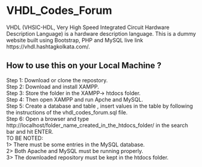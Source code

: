 <h1>VHDL_Codes_Forum</h1>
VHDL (VHSIC-HDL, Very High Speed Integrated Circuit Hardware Description Language) is a hardware description language. 
This is a dummy website built using Bootstrap, PHP and MySQL live link https://vhdl.hashtagkolkata.com/.
<h2>How to use this on your Local Machine ?</h2>
Step 1: Download or clone the repostory.<br>
Step 2: Download and install XAMPP.<br>
Step 3: Store the folder in the XAMPP-> htdocs folder.<br>
Step 4: Then open XAMPP and run Apche and MySQL.<br>
Step 5: Create a database and table , insert values in the table by following the instructions of the vhdl_codes_forum.sql file.<br>
Step 6: Open a browser and type http://localhost/folder_name_created_in_the_htdocs_folder/ in the search bar and hit ENTER.<br>
TO BE NOTED: 
<br>1> There must be some entries in the MySQL database.
<br>2> Both Apache and MySQL must be running properly.
<br>3> The downloaded repository must be kept in the htdocs folder.<br>
